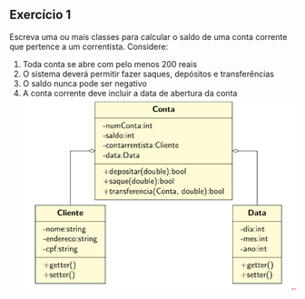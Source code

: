 ## Exercício 1
Escreva uma ou mais classes para calcular o saldo de uma conta
corrente que pertence a um correntista. Considere:
1. Toda conta se abre com pelo menos 200 reais
2. O sistema deverá permitir fazer saques, depósitos e
transferências
3. O saldo nunca pode ser negativo
4. A conta corrente deve incluir a data de abertura da conta
![Diagrama UML](/1-classes/exercicio/exercicio1.png)